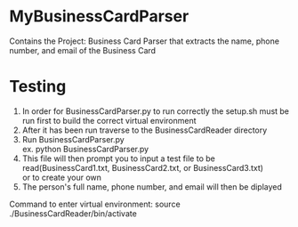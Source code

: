 # MyBusinessCardParser
Contains the Project: Business Card Parser that extracts the name, phone number, and email of the Business Card

# Testing 
1. In order for BusinessCardParser.py to run correctly the setup.sh must be run first to build the correct virtual environment
2. After it has been run traverse to the BusinessCardReader directory
3. Run BusinessCardParser.py </br>
ex. python BusinessCardParser.py
4. This file will then prompt you to input a test file to be read(BusinessCard1.txt, BusinessCard2.txt, or BusinessCard3.txt)</br> or to create your own
5. The person's full name, phone number,  and email will then be diplayed

Command to enter virtual environment: source ./BusinessCardReader/bin/activate

 
